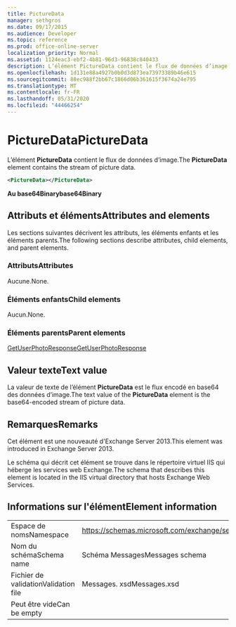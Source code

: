 ```yaml
---
title: PictureData
manager: sethgros
ms.date: 09/17/2015
ms.audience: Developer
ms.topic: reference
ms.prod: office-online-server
localization_priority: Normal
ms.assetid: 1124eac3-ebf2-4b81-96d3-96838c840433
description: L’élément PictureData contient le flux de données d’image.
ms.openlocfilehash: 1d131e88a4927b0b0d3d873ea73973389b46e615
ms.sourcegitcommit: 88ec988f2bb67c1866d06b361615f3674a24e795
ms.translationtype: MT
ms.contentlocale: fr-FR
ms.lasthandoff: 05/31/2020
ms.locfileid: "44466254"
---
```

# <a name="picturedata"></a><span data-ttu-id="3ae6a-103">PictureData</span><span class="sxs-lookup"><span data-stu-id="3ae6a-103">PictureData</span></span>

<span data-ttu-id="3ae6a-104">L’élément **PictureData** contient le flux de données d’image.</span><span class="sxs-lookup"><span data-stu-id="3ae6a-104">The **PictureData** element contains the stream of picture data.</span></span> 
  
```XML
<PictureData></PictureData>
```

 <span data-ttu-id="3ae6a-105">**Au base64Binary**</span><span class="sxs-lookup"><span data-stu-id="3ae6a-105">**base64Binary**</span></span>
## <a name="attributes-and-elements"></a><span data-ttu-id="3ae6a-106">Attributs et éléments</span><span class="sxs-lookup"><span data-stu-id="3ae6a-106">Attributes and elements</span></span>

<span data-ttu-id="3ae6a-107">Les sections suivantes décrivent les attributs, les éléments enfants et les éléments parents.</span><span class="sxs-lookup"><span data-stu-id="3ae6a-107">The following sections describe attributes, child elements, and parent elements.</span></span>
  
### <a name="attributes"></a><span data-ttu-id="3ae6a-108">Attributs</span><span class="sxs-lookup"><span data-stu-id="3ae6a-108">Attributes</span></span>

<span data-ttu-id="3ae6a-109">Aucune.</span><span class="sxs-lookup"><span data-stu-id="3ae6a-109">None.</span></span>
  
### <a name="child-elements"></a><span data-ttu-id="3ae6a-110">Éléments enfants</span><span class="sxs-lookup"><span data-stu-id="3ae6a-110">Child elements</span></span>

<span data-ttu-id="3ae6a-111">Aucun.</span><span class="sxs-lookup"><span data-stu-id="3ae6a-111">None.</span></span>
  
### <a name="parent-elements"></a><span data-ttu-id="3ae6a-112">Éléments parents</span><span class="sxs-lookup"><span data-stu-id="3ae6a-112">Parent elements</span></span>

[<span data-ttu-id="3ae6a-113">GetUserPhotoResponse</span><span class="sxs-lookup"><span data-stu-id="3ae6a-113">GetUserPhotoResponse</span></span>](getuserphotoresponse.md)
  
## <a name="text-value"></a><span data-ttu-id="3ae6a-114">Valeur texte</span><span class="sxs-lookup"><span data-stu-id="3ae6a-114">Text value</span></span>

<span data-ttu-id="3ae6a-115">La valeur de texte de l’élément **PictureData** est le flux encodé en base64 des données d’image.</span><span class="sxs-lookup"><span data-stu-id="3ae6a-115">The text value of the **PictureData** element is the base64-encoded stream of picture data.</span></span> 
  
## <a name="remarks"></a><span data-ttu-id="3ae6a-116">Remarques</span><span class="sxs-lookup"><span data-stu-id="3ae6a-116">Remarks</span></span>

<span data-ttu-id="3ae6a-117">Cet élément est une nouveauté d'Exchange Server 2013.</span><span class="sxs-lookup"><span data-stu-id="3ae6a-117">This element was introduced in Exchange Server 2013.</span></span>
  
<span data-ttu-id="3ae6a-118">Le schéma qui décrit cet élément se trouve dans le répertoire virtuel IIS qui héberge les services web Exchange.</span><span class="sxs-lookup"><span data-stu-id="3ae6a-118">The schema that describes this element is located in the IIS virtual directory that hosts Exchange Web Services.</span></span>
  
## <a name="element-information"></a><span data-ttu-id="3ae6a-119">Informations sur l'élément</span><span class="sxs-lookup"><span data-stu-id="3ae6a-119">Element information</span></span>

|||
|:-----|:-----|
|<span data-ttu-id="3ae6a-120">Espace de noms</span><span class="sxs-lookup"><span data-stu-id="3ae6a-120">Namespace</span></span>  <br/> |https://schemas.microsoft.com/exchange/services/2006/messages  <br/> |
|<span data-ttu-id="3ae6a-121">Nom du schéma</span><span class="sxs-lookup"><span data-stu-id="3ae6a-121">Schema name</span></span>  <br/> |<span data-ttu-id="3ae6a-122">Schéma Messages</span><span class="sxs-lookup"><span data-stu-id="3ae6a-122">Messages schema</span></span>  <br/> |
|<span data-ttu-id="3ae6a-123">Fichier de validation</span><span class="sxs-lookup"><span data-stu-id="3ae6a-123">Validation file</span></span>  <br/> |<span data-ttu-id="3ae6a-124">Messages. xsd</span><span class="sxs-lookup"><span data-stu-id="3ae6a-124">Messages.xsd</span></span>  <br/> |
|<span data-ttu-id="3ae6a-125">Peut être vide</span><span class="sxs-lookup"><span data-stu-id="3ae6a-125">Can be empty</span></span>  <br/> ||
   

